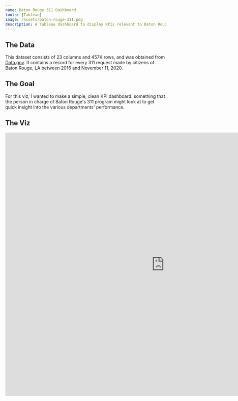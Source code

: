 ```yaml
---
name: Baton Rouge 311 Dashboard
tools: [Tableau]
image: /assets/baton-rouge-311.png
description: A Tableau dashboard to display KPIs relevant to Baton Rouge's 311 responses
---
```


## The Data

This dataset consists of 23 columns and 457K rows, and was obtained from [Data.gov](https://catalog.data.gov/dataset/311-citizen-requests-for-service).  It contains a record for every 311 request made by citizens of Baton Rouge, LA between 2016 and November 11, 2020.

## The Goal

For this viz, I wanted to make a simple, clean KPI dashboard: something that the person in charge of Baton Rouge's 311 program might look at to get quick insight into the various departments' performance.

## The Viz

<iframe seamless frameborder="0" src="https://public.tableau.com/views/BatonRouge311Dashboard/KPIDashboard?:embed=yes&:showVizHome=no&:display_count=yes" scrolling="no" height="827" width="1000"></iframe>